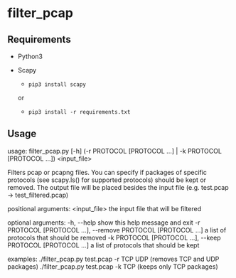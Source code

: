 # filter_pcap

## Requirements

- Python3
- Scapy
  - ```pip3 install scapy```
  
  or 
  
  - ```pip3 install -r requirements.txt```

## Usage
usage: filter_pcap.py [-h] (-r PROTOCOL [PROTOCOL ...] | -k PROTOCOL [PROTOCOL ...]) <input_file>

Filters pcap or pcapng files. You can specify if packages of specific protocols (see scapy.ls() for supported protocols) should be kept or removed. The output file will be placed besides the input file (e.g. test.pcap -> test_filtered.pcap)

positional arguments:
  <input_file>          the input file that will be filtered

optional arguments:
  -h, --help            show this help message and exit
  -r PROTOCOL [PROTOCOL ...], --remove PROTOCOL [PROTOCOL ...]
                        a list of protocols that should be removed
  -k PROTOCOL [PROTOCOL ...], --keep PROTOCOL [PROTOCOL ...]
                        a list of protocols that should be kept

examples:
  ./filter_pcap.py test.pcap -r TCP UDP (removes TCP and UDP packages)
  ./filter_pcap.py test.pcap -k TCP (keeps only TCP packages)

